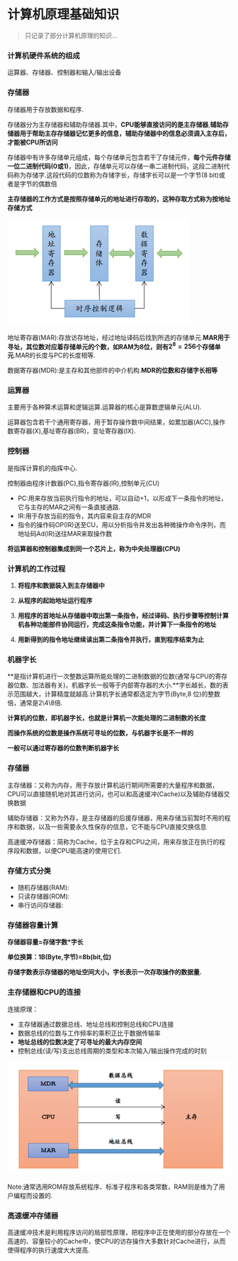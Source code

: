 # 计算机原理基础知识

> 只记录了部分计算机原理的知识...

### 计算机硬件系统的组成

运算器、存储器、控制器和输入/输出设备

### 存储器

存储器用于存放数据和程序.<br>

存储器分为主存储器和辅助存储器.其中，**CPU能够直接访问的是主存储器**,**辅助存储器用于帮助主存存储器记忆更多的信息，辅助存储器中的信息必须调入主存后，才能被CPU所访问**<br>

存储器中有许多存储单元组成，每个存储单元包含若干了存储元件，**每个元件存储一位二进制代码(0或1)**，因此，存储单元可以存储一串二进制代码，这段二进制代码称为存储字.这段代码的位数称为存储字长，存储字长可以是一个字节(8 bit)或者是字节的偶数倍<br>

**主存储器的工作方式是按照存储单元的地址进行存取的，这种存取方式称为按地址存储方式**<br>

![](../images/主存储器.png)



地址寄存器(MAR):存放访存地址，经过地址译码后找到所选的存储单元.**MAR用于寻址，其位数对应着存储单元的个数，如RAM为8位，则有$2^8=256$个存储单元**.MAR的长度与PC的长度相等.<br>

数据寄存器(MDR):是主存和其他部件的中介机构.**MDR的位数和存储字长相等**<br>



### 运算器

主要用于各种算术运算和逻辑运算.运算器的核心是算数逻辑单元(ALU).<br>

运算器包含若干个通用寄存器，用于暂存操作数中间结果，如累加器(ACC),操作数寄存器(X),基址寄存器(BR)，变址寄存器(IX).

### 控制器

是指挥计算机的指挥中心.<br>

控制器由程序计数器(PC),指令寄存器(IR),控制单元(CU)<br>

- PC:用来存放当前执行指令的地址，可以自动+1，以形成下一条指令的地址，它与主存的MAR之间有一条直接通路.
- IR:用于存放当前的指令，其内容来自主存的MDR
- 指令的操作码OP(IR)送至CU，用以分析指令并发出各种微操作命令序列，而地址码Ad(IR)送往MAR来取操作数

**将运算器和控制器集成到同一个芯片上，称为中央处理器(CPU)**



### 计算机的工作过程

1)	**将程序和数据装入到主存储器中**<br>

2)	 **从程序的起始地址运行程序**<br>

3)	**用程序的首地址从存储器中取出第一条指令，经过译码、执行步骤等控制计算机各种功能部件协同运行，完成这条指令功能，并计算下一条指令的地址**<br>

4)	**用新得到的指令地址继续读出第二条指令并执行，直到程序结束为止**<br>



### 机器字长

**是指计算机进行一次整数运算所能处理的二进制数据的位数(通常与CPU的寄存器位数、加法器有关)，机器字长一般等于内部寄存器的大小.**字长越长，数的表示范围越大，计算精度就越高.计算机字长通常都选定为字节(Byte,8 位)的整数倍，通常是2\4\8倍.<br>

**计算机的位数，即机器字长，也就是计算机一次能处理的二进制数的长度**<br>

**而操作系统的位数是操作系统可寻址的位数，与机器字长是不一样的**<br>

**一般可以通过寄存器的位数判断机器字长**<br>



### 存储器

主存储器：又称为内存，用于存放计算机运行期间所需要的大量程序和数据，CPU可以直接随机地对其进行访问，也可以和高速缓冲(Cache)以及辅助存储器交换数据<br>

辅助存储器：又称为外存，是主存储器的后援存储器，用来存储当前暂时不用的程序和数据，以及一些需要永久性保存的信息，它不能与CPU直接交换信息<br>

高速缓冲存储器：简称为Cache，位于主存和CPU之间，用来存放正在执行的程序段和数据，以便CPU能高速的使用它们.<br>

### 存储方式分类

- 随机存储器(RAM):
- 只读存储器(ROM):
- 串行访问存储器:

### 存储器容量计算

**存储器容量=存储字数*字长<br>**

**单位换算：1B(Byte,字节)=8b(bit,位)**<br>

**存储字数表示存储器的地址空间大小，字长表示一次存取操作的数据量.<br>**

### 主存储器和CPU的连接

连接原理：<br>

- 主存储器通过数据总线、地址总线和控制总线和CPU连接<br>
- 数据总线的位数与工作频率的乘积正比于数据传输率<br>
- **地址总线的位数决定了可寻址的最大内存空间**<br>
- 控制总线(读/写)支出总线周期的类型和本次输入/输出操作完成的时刻<br>

![](../images/CPU与主存储器的连接.png)

Note:通常选用ROM存放系统程序、标准子程序和各类常数，RAM则是维为了用户编程而设置的.

### 高速缓冲存储器

高速缓冲技术是利用程序访问的局部性原理，把程序中正在使用的部分存放在一个高速的、容量较小的Cache中，使CPU的访存操作大多数针对Cache进行，从而使得程序的执行速度大大提高.<br>













































